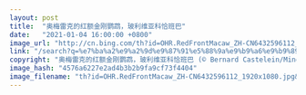 ```yaml
---
layout: post
title:  "奥梅雷克的红额金刚鹦鹉，玻利维亚科恰班巴"
date:   "2021-01-04 16:00:00 +0800"
image_url: "http://cn.bing.com/th?id=OHR.RedFrontMacaw_ZH-CN6432596112_1920x1080.jpg&rf=LaDigue_1920x1080.jpg&pid=hp"
link: "/search?q=%e7%ba%a2%e9%a2%9d%e9%87%91%e5%88%9a%e9%b9%a6%e9%b9%89&form=hpcapt&mkt=zh-cn"
copyright: "奥梅雷克的红额金刚鹦鹉，玻利维亚科恰班巴 (© Bernard Castelein/Minden Pictures)"
image_hash: "4576a6227e2ad4b3b2b9fa9cf73f4404"
image_filename: "th?id=OHR.RedFrontMacaw_ZH-CN6432596112_1920x1080.jpg&rf=LaDigue_1920x1080.jpg&pid=hp"
---
```

